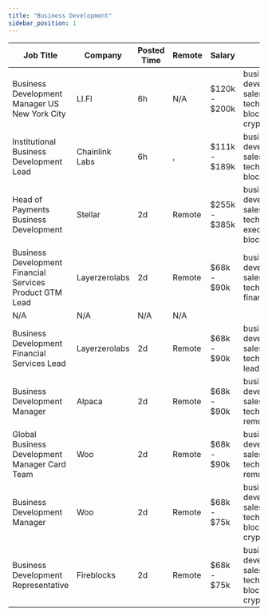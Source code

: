 ```yaml
---
title: "Business Development"
sidebar_position: 1
---
```


| Job Title | Company | Posted Time | Remote | Salary | Tags | Apply Link |
|-----------|---------|-------------|--------|--------|------|------------|
| Business Development Manager US New York City | LI.FI | 6h | N/A | $120k - $200k | business development, sales, non tech, blockchain, crypto | [Apply](https://web3.career/business-development-manager-us-new-york-city-li-fi/104246) |
| Institutional Business Development Lead | Chainlink Labs | 6h | , | $111k - $189k | business development, sales, non tech, lead, blockchain | [Apply](https://web3.career/institutional-business-development-lead-chainlinklabs/104238) |
| Head of Payments Business Development | Stellar | 2d | Remote | $255k - $385k | business development, sales, non tech, executive, blockchain | [Apply](https://web3.career/head-of-payments-business-development-stellar/97571) |
| Business Development Financial Services Product GTM Lead | Layerzerolabs | 2d | Remote | $68k - $90k | business development, sales, non tech, gtm, finance | [Apply](https://web3.career/business-development-financial-services-product-gtm-lead-layerzerolabs/104077) |
| N/A | N/A | N/A | N/A |  |  | [Apply](https://web3.career/metana) |
| Business Development Financial Services Lead | Layerzerolabs | 2d | Remote | $68k - $90k | business development, sales, non tech, finance, lead | [Apply](https://web3.career/business-development-financial-services-lead-layerzerolabs/104076) |
| Business Development Manager | Alpaca | 2d | Remote | $68k - $90k | business development, sales, non tech, crypto, remote | [Apply](https://web3.career/business-development-manager-alpaca/104042) |
| Global Business Development Manager Card Team | Woo | 2d | Remote | $68k - $90k | business development, sales, non tech, crypto, remote | [Apply](https://web3.career/global-business-development-manager-card-team-woo/95645) |
| Business Development Manager | Woo | 2d | Remote | $68k - $75k | business development, sales, non tech, blockchain, crypto | [Apply](https://web3.career/business-development-manager-woo/95644) |
| Business Development Representative | Fireblocks | 2d | Remote | $68k - $75k | business development, sales, non tech, blockchain, crypto | [Apply](https://web3.career/business-development-representative-fireblocks/104033) |
